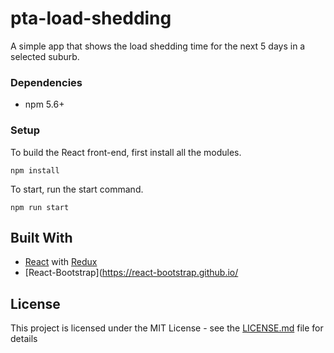 # pta-load-shedding

A simple app that shows the load shedding time for the next 5 days in a selected suburb.

### Dependencies

* npm 5.6+

### Setup

To build the React front-end, first install all the modules.

```
npm install
```

To start, run the start command.


```
npm run start
```


## Built With

* [React](https://reactjs.org/) with [Redux](https://redux.js.org/)
* [React-Bootstrap](https://react-bootstrap.github.io/

## License

This project is licensed under the MIT License - see the [LICENSE.md](LICENSE.md) file for details
